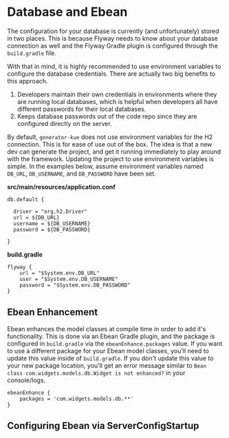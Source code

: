 # Database and Ebean
The configuration for your database is currently (and unfortunately) stored in two places. This is because Flyway needs to know about your database connection as well and the Flyway Gradle plugin is configured through the `build.gradle` file.

With that in mind, it is highly recommended to use environment variables to configure the database credentials. There are actually two big benefits to this approach.

1. Developers maintain their own credentials in environments where they are running local databases, which is helpful when developers all have different passwords for their local databases.
2. Keeps database passwords out of the code repo since they are configured directly on the server.

By default, `generator-kue` does not use environment variables for the H2 connection. This is for ease of use out of the box. The idea is that a new dev can generate the project, and get it running immediately to play around with the framework. Updating the project to use environment variables is simple. In the examples below, assume environment variables named `DB_URL`, `DB_USERNAME`, and `DB_PASSWORD` have been set.

**src/main/resources/application.conf**
```
db.default {
  
  driver = "org.h2.Driver"
  url = ${DB_URL}
  username = ${DB_USERNAME}
  password = ${DB_PASSWORD}
  
}
```

**build.gradle**
```
flyway {
    url = "$System.env.DB_URL"
    user = "$System.env.DB_USERNAME"
    password = "$System.env.DB_PASSWORD"
}
```

## Ebean Enhancement
Ebean enhances the model classes at compile time in order to add it's functionality. This is done via an Ebean Gradle plugin, and the package is configured in `build.gradle` via the `ebeanEnhance.packages` value. If you want to use a different package for your Ebean model classes, you'll need to update this value inside of `build.gradle`. If you don't update this value to your new package location, you'll get an error message similar to `Bean class com.widgets.models.db.Widget is not enhanced?` in your console/logs.

```
ebeanEnhance {
    packages = 'com.widgets.models.db.**'
}
```

## Configuring Ebean via ServerConfigStartup

